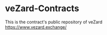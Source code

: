 # veZard-Contracts

This is the contract's public repository of veZard https://www.vezard.exchange/

